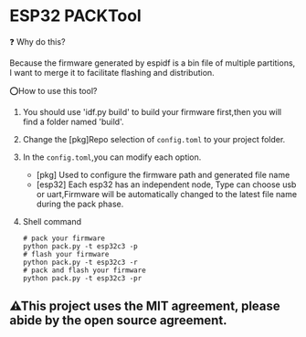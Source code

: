 # ESP32 PACKTool

❓ Why do this?

Because the firmware generated by espidf is a bin file of multiple partitions, I want to merge it to facilitate flashing and distribution.

⭕How to use this tool?

1. You should use 'idf.py build' to build your firmware first,then you will find a folder named 'build'.

2. Change the [pkg]Repo selection of `config.toml` to your project folder.

3. In the `config.toml`,you can modify each option. 

   - [pkg] Used to configure the firmware path and generated file name
   - [esp32] Each esp32 has an independent node, Type can choose usb or uart,Firmware will be automatically changed to the latest file name during the pack phase.

4. Shell command

   ```shell
   # pack your firmware
   python pack.py -t esp32c3 -p
   # flash your firmware
   python pack.py -t esp32c3 -r
   # pack and flash your firmware
   python pack.py -t esp32c3 -pr
   ```

   

## ⚠This project uses the MIT agreement, please abide by the open source agreement.

